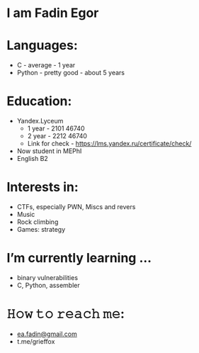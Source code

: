 # I am Fadin Egor
# Languages:
- C - average - 1 year
- Python - pretty good - about 5 years
  
# Education:
- Yandex.Lyceum
	- 1 year - 2101 46740
	- 2 year - 2212 46740
	- Link for check - https://lms.yandex.ru/certificate/check/
- Now student in MEPhI
- English B2
  
# Interests in:
- CTFs, especially PWN, Miscs and revers
- Music
- Rock climbing
- Games: strategy

# I’m currently learning ...
- binary vulnerabilities
- C, Python, assembler

# 𝙷𝚘𝚠 𝚝𝚘 𝚛𝚎𝚊𝚌𝚑 𝚖𝚎:
- ea.fadin@gmail.com
- t.me/grieffox
